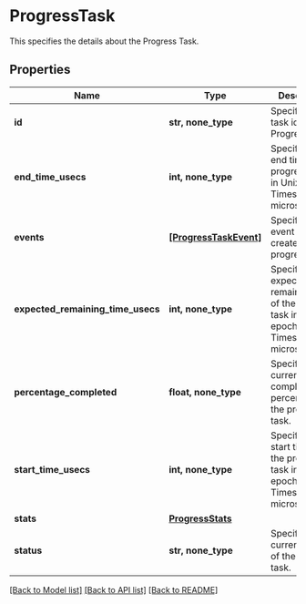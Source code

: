 # ProgressTask

This specifies the details about the Progress Task.

## Properties
Name | Type | Description | Notes
------------ | ------------- | ------------- | -------------
**id** | **str, none_type** | Specifies the task id of the Progress task. | [optional] 
**end_time_usecs** | **int, none_type** | Specifies the end time of the progress task in Unix epoch Timestamp(in microseconds). | [optional] 
**events** | [**[ProgressTaskEvent]**](ProgressTaskEvent.md) | Specifies the event log created for progress Task. | [optional] 
**expected_remaining_time_usecs** | **int, none_type** | Specifies the expected remaining time of the progress task in Unix epoch Timestamp(in microseconds). | [optional] 
**percentage_completed** | **float, none_type** | Specifies the current completed percentage of the progress task. | [optional] 
**start_time_usecs** | **int, none_type** | Specifies the start time of the progress task in Unix epoch Timestamp(in microseconds). | [optional] 
**stats** | [**ProgressStats**](ProgressStats.md) |  | [optional] 
**status** | **str, none_type** | Specifies the current status of the progress task. | [optional] 

[[Back to Model list]](../README.md#documentation-for-models) [[Back to API list]](../README.md#documentation-for-api-endpoints) [[Back to README]](../README.md)


